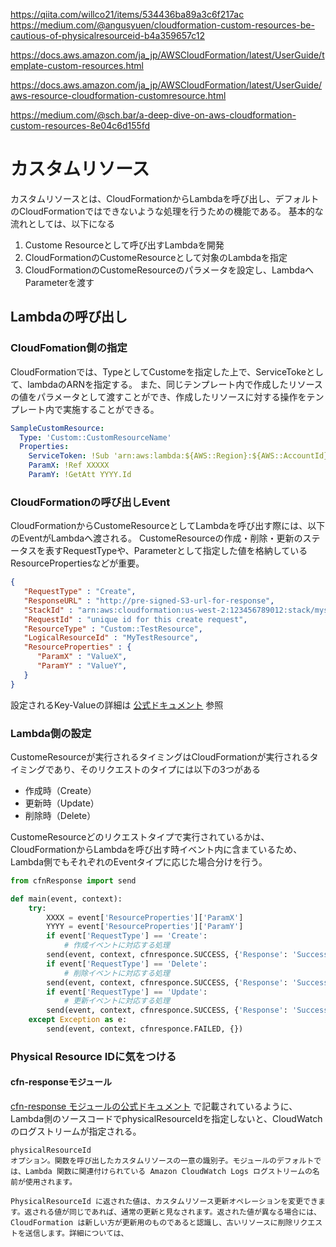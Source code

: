 

https://qiita.com/willco21/items/534436ba89a3c6f217ac
https://medium.com/@angusyuen/cloudformation-custom-resources-be-cautious-of-physicalresourceid-b4a359657c12


https://docs.aws.amazon.com/ja_jp/AWSCloudFormation/latest/UserGuide/template-custom-resources.html

https://docs.aws.amazon.com/ja_jp/AWSCloudFormation/latest/UserGuide/aws-resource-cloudformation-customresource.html

https://medium.com/@sch.bar/a-deep-dive-on-aws-cloudformation-custom-resources-8e04c6d155fd


# カスタムリソース
カスタムリソースとは、CloudFormationからLambdaを呼び出し、デフォルトのCloudFormationではできないような処理を行うための機能である。
基本的な流れとしては、以下になる
1. Custome Resourceとして呼び出すLambdaを開発
2. CloudFormationのCustomeResourceとして対象のLambdaを指定
3. CloudFormationのCustomeResourceのパラメータを設定し、LambdaへParameterを渡す

## Lambdaの呼び出し
### CloudFomation側の指定
CloudFormationでは、TypeとしてCustomeを指定した上で、ServiceTokeとして、lambdaのARNを指定する。
また、同じテンプレート内で作成したリソースの値をパラメータとして渡すことができ、作成したリソースに対する操作をテンプレート内で実施することができる。
```yaml
SampleCustomResource: 
  Type: 'Custom::CustomResourceName'
  Properties:
    ServiceToken: !Sub 'arn:aws:lambda:${AWS::Region}:${AWS::AccountId}:function:lambda-template'
    ParamX: !Ref XXXXX
    ParamY: !GetAtt YYYY.Id
```


### CloudFormationの呼び出しEvent
CloudFormationからCustomeResourceとしてLambdaを呼び出す際には、以下のEventがLambdaへ渡される。
CustomeResourceの作成・削除・更新のステータスを表すRequestTypeや、Parameterとして指定した値を格納しているResourcePropertiesなどが重要。
```json
{
   "RequestType" : "Create",
   "ResponseURL" : "http://pre-signed-S3-url-for-response",
   "StackId" : "arn:aws:cloudformation:us-west-2:123456789012:stack/mystack/5b918d10-cd98-11ea-90d5-0a9cd3354c10",
   "RequestId" : "unique id for this create request",
   "ResourceType" : "Custom::TestResource",
   "LogicalResourceId" : "MyTestResource",
   "ResourceProperties" : {
      "ParamX" : "ValueX",
      "ParamY" : "ValueY",
   }
}
```

設定されるKey-Valueの詳細は
[公式ドキュメント](https://docs.aws.amazon.com/ja_jp/AWSCloudFormation/latest/UserGuide/crpg-ref-requests.html)
参照


### Lambda側の設定
CustomeResourceが実行されるタイミングはCloudFormationが実行されるタイミングであり、そのリクエストのタイプには以下の3つがある
- 作成時（Create）
- 更新時（Update）
- 削除時（Delete）

CustomeResourceどのリクエストタイプで実行されているかは、CloudFormationからLambdaを呼び出す時イベント内に含まているため、
Lambda側でもそれぞれのEventタイプに応じた場合分けを行う。

```py
from cfnResponse import send

def main(event, context):
    try:
        XXXX = event['ResourceProperties']['ParamX']
        YYYY = event['ResourceProperties']['ParamY']
        if event['RequestType'] == 'Create':
            # 作成イベントに対応する処理
        send(event, context, cfnresponce.SUCCESS, {'Response': 'Success'})
        if event['RequestType'] == 'Delete':
            # 削除イベントに対応する処理
        send(event, context, cfnresponce.SUCCESS, {'Response': 'Success'})
        if event['RequestType'] == 'Update':
            # 更新イベントに対応する処理
        send(event, context, cfnresponce.SUCCESS, {'Response': 'Success'}, event.get('PhysicalResourceId')
    except Exception as e:
        send(event, context, cfnresponce.FAILED, {})
```


### Physical Resource IDに気をつける



#### cfn-responseモジュール
[cfn-response モジュールの公式ドキュメント](https://docs.aws.amazon.com/ja_jp/AWSCloudFormation/latest/UserGuide/cfn-lambda-function-code-cfnresponsemodule.html)
で記載されているように、Lambda側のソースコードでphysicalResourceIdを指定しないと、CloudWatchのログストリームが指定される。
```
physicalResourceId
オプション。関数を呼び出したカスタムリソースの一意の識別子。モジュールのデフォルトでは、Lambda 関数に関連付けられている Amazon CloudWatch Logs ログストリームの名前が使用されます。

PhysicalResourceId に返された値は、カスタムリソース更新オペレーションを変更できます。返される値が同じであれば、通常の更新と見なされます。返された値が異なる場合には、CloudFormation は新しい方が更新用のものであると認識し、古いリソースに削除リクエストを送信します。詳細については、
```